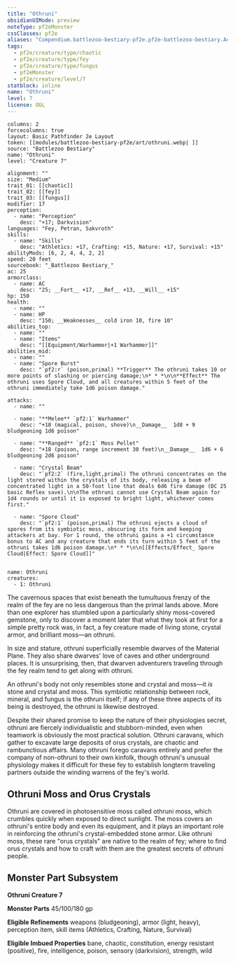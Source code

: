 ```yaml
---
title: "Othruni"
obsidianUIMode: preview
noteType: pf2eMonster
cssClasses: pf2e
aliases: "Compendium.battlezoo-bestiary-pf2e.pf2e-battlezoo-bestiary.Actor.cdiaN0v9updQtidt" 
tags:
  - pf2e/creature/type/chaotic
  - pf2e/creature/type/fey
  - pf2e/creature/type/fungus
  - pf2eMonster
  - pf2e/creature/level/7
statblock: inline
name: "Othruni"
level: 7
license: OGL
---
```


```statblock
columns: 2
forcecolumns: true
layout: Basic Pathfinder 2e Layout
token: [[modules/battlezoo-bestiary-pf2e/art/othruni.webp| ]]
source: "Battlezoo Bestiary"
name: "Othruni"
level: "Creature 7"

alignment: ""
size: "Medium"
trait_01: [[chaotic]]
trait_02: [[fey]]
trait_03: [[fungus]]
modifier: 17
perception:
  - name: "Perception"
    desc: "+17; Darkvision"
languages: "Fey, Petran, Sakvroth"
skills:
  - name: "Skills"
    desc: "Athletics: +17, Crafting: +15, Nature: +17, Survival: +15"
abilityMods: [6, 2, 4, 4, 2, 2]
speed: 20 feet
sourcebook: "_Battlezoo Bestiary_"
ac: 25
armorclass:
  - name: AC
    desc: "25; __Fort__ +17, __Ref__ +13, __Will__ +15"
hp: 150
health:
  - name: ""
  - name: HP
    desc: "150; __Weaknesses__ cold iron 10, fire 10"
abilities_top:
  - name: ""
  - name: "Items"
    desc: "[[Equipment/Warhammer|+1 Warhammer]]"
abilities_mid:
  - name: ""
  - name: "Spore Burst"
    desc: "`pf2:r` (poison,primal) **Trigger** The othruni takes 10 or more points of slashing or piercing damage;\n* * *\n\n**Effect** The othruni uses Spore Cloud, and all creatures within 5 feet of the othruni immediately take 1d6 poison damage."

attacks:
  - name: ""

  - name: "**Melee** `pf2:1` Warhammer"
    desc: "+18 (magical, poison, shove)\n__Damage__  1d8 + 9 bludgeoning 1d6 poison"

  - name: "**Ranged** `pf2:1` Moss Pellet"
    desc: "+18 (poison, range increment 30 feet)\n__Damage__  1d6 + 6 bludgeoning 2d6 poison"

  - name: "Crystal Beam"
    desc: "`pf2:2` (fire,light,primal) The othruni concentrates on the light stored within the crystals of its body, releasing a beam of concentrated light in a 50-foot line that deals 6d6 fire damage (DC 25 basic Reflex save).\n\nThe othruni cannot use Crystal Beam again for 1d4 rounds or until it is exposed to bright light, whichever comes first."

  - name: "Spore Cloud"
    desc: "`pf2:1` (poison,primal) The othruni ejects a cloud of spores from its symbiotic moss, obscuring its form and keeping attackers at bay. For 1 round, the othruni gains a +1 circumstance bonus to AC and any creature that ends its turn within 5 feet of the othruni takes 1d6 poison damage.\n* * *\n\n[[Effects/Effect_ Spore Cloud|Effect: Spore Cloud]]"
 
```

```encounter-table
name: Othruni
creatures:
  - 1: Othruni
```



The cavernous spaces that exist beneath the tumultuous frenzy of the realm of the fey are no less dangerous than the primal lands above. More than one explorer has stumbled upon a particularly shiny moss-covered gemstone, only to discover a moment later that what they took at first for a simple pretty rock was, in fact, a fey creature made of living stone, crystal armor, and brilliant moss—an othruni.

In size and stature, othruni superficially resemble dwarves of the Material Plane. They also share dwarves' love of caves and other underground places. It is unsurprising, then, that dwarven adventurers traveling through the fey realm tend to get along with othruni.

An othruni's body not only resembles stone and crystal and moss—it _is_ stone and crystal and moss. This symbiotic relationship between rock, mineral, and fungus is the othruni itself; if any of these three aspects of its being is destroyed, the othruni is likewise destroyed.

Despite their shared promise to keep the nature of their physiologies secret, othruni are fiercely individualistic and stubborn-minded, even when teamwork is obviously the most practical solution. Othruni caravans, which gather to excavate large deposits of orus crystals, are chaotic and rambunctious affairs. Many othruni forego caravans entirely and prefer the company of non-othruni to their own kinfolk, though othruni's unusual physiology makes it difficult for these fey to establish longterm traveling partners outside the winding warrens of the fey's world.

## Othruni Moss and Orus Crystals

Othruni are covered in photosensitive moss called othruni moss, which crumbles quickly when exposed to direct sunlight. The moss covers an othruni's entire body and even its equipment, and it plays an important role in reinforcing the othruni's crystal-embedded stone armor. Like othruni moss, these rare "orus crystals" are native to the realm of fey; where to find orus crystals and how to craft with them are the greatest secrets of othruni people.

## Monster Part Subsystem

**Othruni Creature 7**

**Monster Parts** 45/100/180 gp

**Eligible Refinements** weapons (bludgeoning), armor (light, heavy), perception item, skill items (Athletics, Crafting, Nature, Survival)

**Eligible Imbued Properties** bane, chaotic, constitution, energy resistant (positive), fire, intelligence, poison, sensory (darkvision), strength, wild
